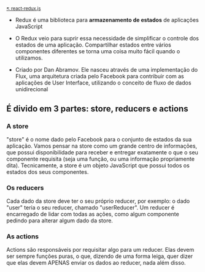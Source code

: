 #

<sub>[:arrow_upper_left: react-redux.js](readme.md)  <sub>

- Redux é uma biblioteca para **armazenamento de estados** de aplicações JavaScript

- O Redux veio para suprir essa necessidade de simplificar o controle dos estados de uma aplicação. Compartilhar estados entre vários componentes diferentes se torna uma coisa muito fácil quando o utilizamos.

- Criado por Dan Abramov. Ele nasceu através de uma implementação do Flux, uma arquitetura criada pelo Facebook para contribuir com as aplicações de User Interface, utilizando o conceito de fluxo de dados unidirecional

## É divido em 3 partes: store, reducers e actions

### A store
"store" é o nome dado pelo Facebook para o conjunto de estados da sua aplicação. Vamos pensar na store como um grande centro de informações, que possui disponibilidade para receber e entregar exatamente o que o seu componente requisita (seja uma função, ou uma informação propriamente dita). Tecnicamente, a store é um objeto JavaScript que possui todos os estados dos seus componentes.

### Os reducers
Cada dado da store deve ter o seu próprio reducer, por exemplo: o dado "user" teria o seu reducer, chamado "userReducer". Um reducer é encarregado de lidar com todas as ações, como algum componente pedindo para alterar algum dado da store.

### As actions
Actions são responsáveis por requisitar algo para um reducer. Elas devem ser sempre funções puras, o que, dizendo de uma forma leiga, quer dizer que elas devem APENAS enviar os dados ao reducer, nada além disso.